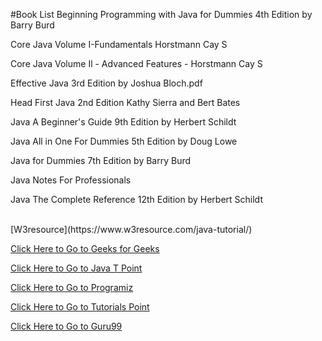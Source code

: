 #Book List
Beginning Programming with Java for Dummies 4th Edition by Barry Burd

Core Java Volume I-Fundamentals Horstmann Cay S

Core Java Volume Il - Advanced Features - Horstmann Cay S

Effective Java 3rd Edition by Joshua Bloch.pdf

Head First Java 2nd Edition Kathy Sierra and Bert Bates

Java A Beginner's Guide 9th Edition by Herbert Schildt

Java All in One For Dummies 5th Edition by Doug Lowe

Java for Dummies 7th Edition by Barry Burd

Java Notes For Professionals

Java The Complete Reference 12th Edition by Herbert Schildt

<br/>
[W3resource](https://www.w3resource.com/java-tutorial/)

[Click Here to Go to Geeks for Geeks](https://www.geeksforgeeks.org/java/)

[Click Here to Go to Java T Point](https://www.javatpoint.com/java-tutorial)

[Click Here to Go to Programiz](https://www.programiz.com/java-programming)

[Click Here to Go to Tutorials Point](https://www.tutorialspoint.com/java/index.htm)

[Click Here to Go to Guru99](https://www.guru99.com/java-tutorial.html)
